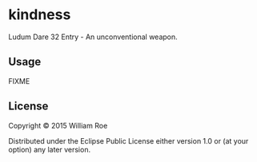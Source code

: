 # kindness

Ludum Dare 32 Entry - An unconventional weapon.

## Usage

FIXME

## License

Copyright © 2015 William Roe

Distributed under the Eclipse Public License either version 1.0 or (at
your option) any later version.
